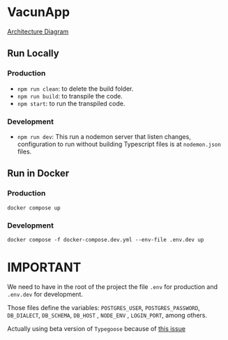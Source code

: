 # VacunApp

[Architecture Diagram](https://lucid.app/lucidchart/175e572a-ffd7-45cc-9a8f-ca56a302ef54/edit?beaconFlowId=B7484840EC0590A8&page=0_0#)

## Run Locally

### Production

* `npm run clean`: to delete the build folder.
* `npm run build`: to transpile the code.
* `npm start`: to run the transpiled code.

### Development

* `npm run dev`: This run a nodemon server that listen changes, configuration to run without building Typescript files
  is at `nodemon.json` files.

## Run in Docker

### Production

`docker compose up`

### Development

`docker compose -f docker-compose.dev.yml --env-file .env.dev up`

# IMPORTANT

We need to have in the root of the project the file `.env` for production and `.env.dev` for development.

Those files define the variables: `POSTGRES_USER`, `POSTGRES_PASSWORD`, `DB_DIALECT`, `DB_SCHEMA`, `DB_HOST`
, `NODE_ENV` , `LOGIN_PORT`, among others.

Actually using beta version of `Typegoose` because of [this issue](https://github.com/typegoose/typegoose/issues/432) 